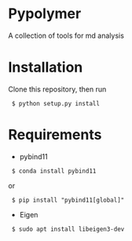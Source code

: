 # Pypolymer

 A collection of tools for md analysis
 
# Installation

 Clone this repository, then run
```
 $ python setup.py install
```

# Requirements

 - pybind11
```
 $ conda install pybind11
```
or 
```
 $ pip install "pybind11[global]"
```
 - Eigen
```
 $ sudo apt install libeigen3-dev
```
